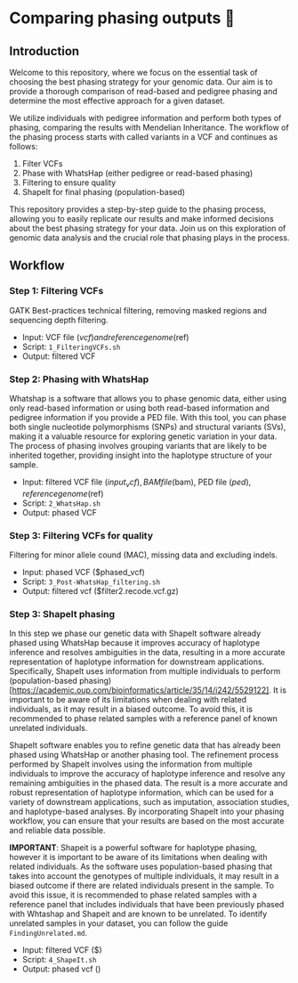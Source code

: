 # Comparing phasing outputs 🧬

## Introduction
Welcome to this repository, where we focus on the essential task of choosing the best phasing strategy for your genomic data. Our aim is to provide a thorough comparison of read-based and pedigree phasing and determine the most effective approach for a given dataset.

We utilize individuals with pedigree information and perform both types of phasing, comparing the results with Mendelian Inheritance. The workflow of the phasing process starts with called variants in a VCF and continues as follows: 
1) Filter VCFs
2) Phase with WhatsHap (either pedigree or read-based phasing)
3) Filtering to ensure quality
4) ShapeIt for final phasing (population-based)

This repository provides a step-by-step guide to the phasing process, allowing you to easily replicate our results and make informed decisions about the best phasing strategy for your data. Join us on this exploration of genomic data analysis and the crucial role that phasing plays in the process.

## Workflow

### Step 1: Filtering VCFs
GATK Best-practices technical filtering, removing masked regions and sequencing depth filtering.
* Input: VCF file ($vcf) and reference genome ($ref)
* Script: ```1_FilteringVCFs.sh```
* Output: filtered VCF

### Step 2: Phasing with WhatsHap
Whatshap is a software that allows you to phase genomic data, either using only read-based information or using both read-based information and pedigree information if you provide a PED file. With this tool, you can phase both single nucleotide polymorphisms (SNPs) and structural variants (SVs), making it a valuable resource for exploring genetic variation in your data. The process of phasing involves grouping variants that are likely to be inherited together, providing insight into the haplotype structure of your sample.
* Input: filtered VCF file ($input_vcf), BAM file ($bam), PED file ($ped), reference genome ($ref)
* Script: ```2_WhatsHap.sh```
* Output: phased VCF

### Step 3: Filtering VCFs for quality
Filtering for minor allele cound (MAC), missing data and excluding indels.
* Input: phased VCF ($phased_vcf)
* Script: ```3_Post-WhatsHap_filtering.sh```
* Output: filtered vcf ($filter2.recode.vcf.gz)

### Step 3: ShapeIt phasing
In this step we phase our genetic data with ShapeIt software already phased using WhatsHap because it improves accuracy of haplotype inference and resolves ambiguities in the data, resulting in a more accurate representation of haplotype information for downstream applications. Specifically, ShapeIt uses information from multiple individuals to perform (population-based phasing)[https://academic.oup.com/bioinformatics/article/35/14/i242/5529122]. It is important to be aware of its limitations when dealing with related individuals, as it may result in a biased outcome. To avoid this, it is recommended to phase related samples with a reference panel of known unrelated individuals.



ShapeIt software enables you to refine genetic data that has already been phased using WhatsHap or another phasing tool. The refinement process performed by ShapeIt involves using the information from multiple individuals to improve the accuracy of haplotype inference and resolve any remaining ambiguities in the phased data. The result is a more accurate and robust representation of haplotype information, which can be used for a variety of downstream applications, such as imputation, association studies, and haplotype-based analyses. By incorporating ShapeIt into your phasing workflow, you can ensure that your results are based on the most accurate and reliable data possible.

**IMPORTANT**: Shapeit is a powerful software for haplotype phasing, however it is important to be aware of its limitations when dealing with related individuals. As the software uses population-based phasing that takes into account the genotypes of multiple individuals, it may result in a biased outcome if there are related individuals present in the sample. To avoid this issue, it is recommended to phase related samples with a reference panel that includes individuals that have been previously phased with Whtashap and Shapeit and are known to be unrelated. To identify unrelated samples in your dataset, you can follow the guide ```FindingUnrelated.md```.

* Input: filtered VCF ($)
* Script: ```4_ShapeIt.sh```
* Output: phased vcf ()





